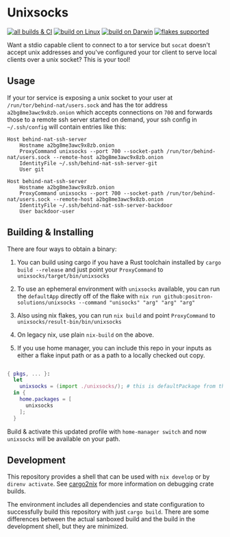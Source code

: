 # Unixsocks

[![all builds & CI](https://github.com/positron-solutions/unixsocks/actions/workflows/ci.yml/badge.svg)](https://github.com/positron-solutions/unixsocks/actions/?workflow=CI)
[![build on Linux](https://badgen.net/github/checks/positron-solutions/unixsocks/master/ubuntu)](https://github.com/positron-solutions/unixsocks/actions/?workflow=CI)
[![build on Darwin](https://badgen.net/github/checks/positron-solutions/unixsocks/master/mac)](https://github.com/positron-solutions/unixsocks/actions/?workflow=CI)
[![flakes supported](https://img.shields.io/badge/flake-supported-green)](https://nixos.wiki/wiki/Flakes)

Want a stdio capable client to connect to a tor service but `socat` doesn't
accept unix addresses and you've configured your tor client to serve local
clients over a unix socket?  This is your tool!

## Usage

If your tor service is exposing a unix socket to your user at
`/run/tor/behind-nat/users.sock` and has the tor address
`a2bg8me3awc9x8zb.onion` which accepts connections on `700` and forwards those
to a remote ssh server started on demand, your ssh config in `~/.ssh/config`
will contain entries like this:

```
Host behind-nat-ssh-server
    Hostname a2bg8me3awc9x8zb.onion
    ProxyCommand unixsocks --port 700 --socket-path /run/tor/behind-nat/users.sock --remote-host a2bg8me3awc9x8zb.onion
    IdentityFile ~/.ssh/behind-nat-ssh-server-git
    User git

Host behind-nat-ssh-server
    Hostname a2bg8me3awc9x8zb.onion
    ProxyCommand unixsocks --port 700 --socket-path /run/tor/behind-nat/users.sock --remote-host a2bg8me3awc9x8zb.onion
    IdentityFile ~/.ssh/behind-nat-ssh-server-backdoor
    User backdoor-user
```

## Building & Installing

There are four ways to obtain a binary:

1. You can build using cargo if you have a Rust toolchain installed by `cargo
   build --release` and just point your `ProxyCommand` to
   `unixsocks/target/bin/unixsocks`
   
1. To use an ephemeral environment with `unixsocks` available, you can run the
   `defaultApp` directly off of the flake with `nix run
   github:positron-solutions/unixsocks --command "unisocks" "arg" "arg" "arg"`
   
1. Also using nix flakes, you can run `nix build` and point `ProxyCommand` to
   `unixsocks/result-bin/bin/unixsocks`
   
1. On legacy nix, use plain `nix-build` on the above.
   
1. If you use home manager, you can include this repo in your inputs as either a
   flake input path or as a path to a locally checked out copy.
   
```nix home.nix

{ pkgs, ... }:
  let
    unixsocks = (import ./unixsocks/); # this is defaultPackage from the flake
  in {
    home.packages = [
      unixsocks
    ];
  } 
```

Build & activate this updated profile with `home-manager switch` and now
`unixsocks` will be available on your path.

## Development

This repository provides a shell that can be used with `nix develop` or by
`direnv activate`.  See [cargo2nix] for more information on debugging crate
builds.

[cargo2nix]: https://github.com/cargo2nix/cargo2nix

The environment includes all dependencies and state configuration to
successfully build this repository with just `cargo build`.  There are some
differences between the actual sanboxed build and the build in the development
shell, but they are minimized.
